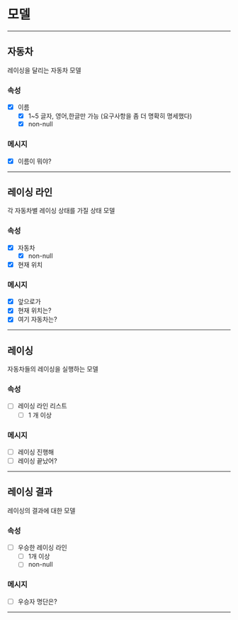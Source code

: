 # 모델

---
## 자동차

레이싱을 달리는 자동차 모델

### 속성

- [x] 이름 
  - [x] 1~5 글자, 영어,한글만 가능 (요구사항을 좀 더 명확히 명세했다)
  - [x] non-null

### 메시지

- [x] 이름이 뭐야?

---
## 레이싱 라인

각 자동차별 레이싱 상태를 가질 상태 모델

### 속성

- [x] 자동차
  - [x] non-null
- [x] 현재 위치

### 메시지

- [x] 앞으로가
- [x] 현재 위치는?
- [x] 여기 자동차는?

---
## 레이싱

자동차들의 레이싱을 실행하는 모델

### 속성

- [ ] 레이싱 라인 리스트
  - [ ] 1 개 이상

### 메시지

- [ ] 레이싱 진행해
- [ ] 레이싱 끝났어?

---
## 레이싱 결과

레이싱의 결과에 대한 모델

### 속성

- [ ] 우승한 레이싱 라인
  - [ ] 1개 이상
  - [ ] non-null

### 메시지
- [ ] 우승자 명단은?

---

